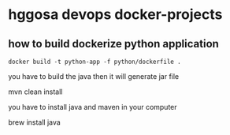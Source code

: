 # hggosa devops docker-projects

## how to build dockerize python application

```
docker build -t python-app -f python/dockerfile .

```

you have to build the java then it will generate jar file

mvn clean install 

you have to install java and maven in your computer 

brew install java